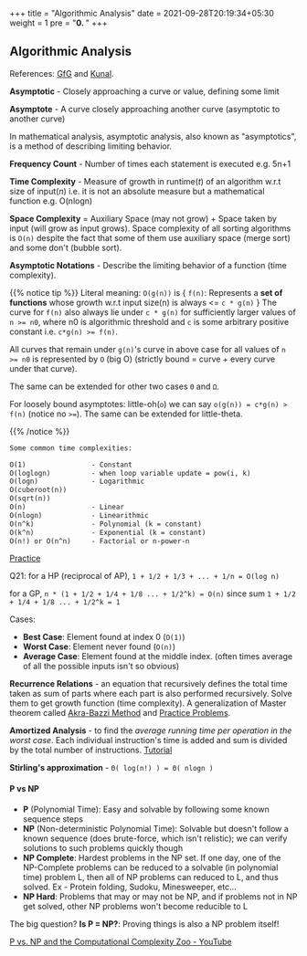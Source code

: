 +++
title = "Algorithmic Analysis"
date = 2021-09-28T20:19:34+05:30
weight = 1
pre = "<b>0. </b>"
+++

## Algorithmic Analysis

References: [GfG](https://www.geeksforgeeks.org/fundamentals-of-algorithms/?ref=shm#AnalysisofAlgorithms) and [Kunal](https://youtu.be/mV3wrLBbuuE).

**Asymptotic** - Closely approaching a curve or value, defining some limit

**Asymptote** - A curve closely approaching another curve (asymptotic to another curve)

In mathematical analysis, asymptotic analysis, also known as "asymptotics", is a method of describing limiting behavior.

**Frequency Count** - Number of times each statement is executed e.g. 5n+1

**Time Complexity** - Measure of growth in runtime(_t_) of an algorithm w.r.t size of input(_n_) i.e. it is not an absolute measure but a mathematical function e.g. O(nlogn)

**Space Complexity** = Auxiliary Space (may not grow) + Space taken by input (will grow as input grows). Space complexity of all sorting algorithms is `O(n)` despite the fact that some of them use auxiliary space (merge sort) and some don't (bubble sort).

**Asymptotic Notations** - Describe the limiting behavior of a function (time complexity).

{{% notice tip %}}
Literal meaning:
`O(g(n))` is { `f(n)`: Represents a **set of functions** whose growth w.r.t input size(n) is always <= `c * g(n)` }
The curve for `f(n)` also always lie under `c * g(n)` for sufficiently larger values of `n >= n0`, where n0 is algorithmic threshold and `c` is some arbitrary positive constant i.e. `c*g(n) >= f(n)`.

All curves that remain under `g(n)`'s curve in above case for all values of `n >= n0` is represented by `O` (big O) (strictly bound = curve + every curve under that curve).

The same can be extended for other two cases `Θ` and `Ω`.

For loosely bound asymptotes: little-oh(`o`) we can say `o(g(n)) = c*g(n) > f(n)` (notice no `>=`).
The same can be extended for little-theta.

{{% /notice %}}

```txt
Some common time complexities:

O(1) 				- Constant
O(loglogn)			- when loop variable update = pow(i, k)
O(logn)				- Logarithmic
O(cuberoot(n))
O(sqrt(n))
O(n)				- Linear
O(nlogn)			- Linearithmic
O(n^k) 				- Polynomial (k = constant)
O(k^n)				- Exponential (k = constant)
O(n!) or O(n^n)		- Factorial or n-power-n
```
[Practice](https://discuss.codechef.com/t/multiple-choice-questions-related-to-testing-knowledge-about-time-and-space-complexity-of-a-program/17976)

Q21: for a HP (reciprocal of AP), `1 + 1/2 + 1/3 + ... + 1/n = O(log n)`

for a GP, `n * (1 + 1/2 + 1/4 + 1/8 ... + 1/2^k) = O(n)` since sum `1 + 1/2 + 1/4 + 1/8 ... + 1/2^k = 1`

Cases:
- **Best Case**: Element found at index 0 (`O(1)`)
- **Worst Case**: Element never found (`O(n)`)
- **Average Case**: Element found at the middle index. (often times average of all the possible inputs isn't so obvious)

**Recurrence Relations** - an equation that recursively defines the total time taken as sum of parts where each part is also performed recursively. Solve them to get growth function (time complexity). A generalization of Master theorem called [Akra-Bazzi Method](https://www.geeksforgeeks.org/akra-bazzi-method-for-finding-the-time-complexities/) and [Practice Problems](https://www.csd.uwo.ca/~mmorenom/CS424/Ressources/master.pdf).

**Amortized Analysis** - to find the _average running time per operation in the worst case_. Each individual instruction's time is added and sum is divided by the total number of instructions. [Tutorial](https://algorithmtutor.com/Analysis-of-Algorithm/Amortized-Analysis-of-Algorithms/)

**Stirling's approximation** - `Θ( log(n!) ) = Θ( nlogn )`

#### P vs NP
- **P** (Polynomial Time): Easy and solvable by following some known sequence steps
- **NP** (Non-deterministic Polynomial Time): Solvable but doesn't follow a known sequence (does brute-force, which isn't relistic); we can verify solutions to such problems quickly though
- **NP Complete**: Hardest problems in the NP set. If one day, one of the NP-Complete problems can be reduced to a solvable (in polynomial time) problem L, then all of NP problems can reduced to L, and thus solved. Ex - Protein folding, Sudoku, Minesweeper, etc...
- **NP Hard**: Problems that may or may not be NP, and if problems not in NP get solved, other NP problems won't become reducible to L

The big question? **Is P = NP?**: Proving things is also a NP problem itself!

[P vs. NP and the Computational Complexity Zoo - YouTube](https://youtu.be/YX40hbAHx3s)